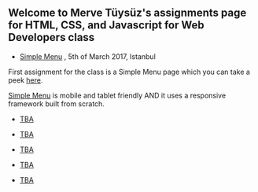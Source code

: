 ## Welcome to Merve Tüysüz's assignments page for HTML, CSS, and Javascript for Web Developers class

- [Simple Menu](https://uckuruslukopera.github.io/fend/mod2/) , 5th of March 2017, Istanbul

First assignment for the class is a Simple Menu page which you can take a peek [here](https://uckuruslukopera.github.io/fend/mod2/).

[Simple Menu](https://uckuruslukopera.github.io/fend/mod2/) is mobile and tablet friendly AND it uses a responsive framework built from scratch. 

- [TBA](#)

- [TBA](#)

- [TBA](#)

- [TBA](#)

- [TBA](#)





